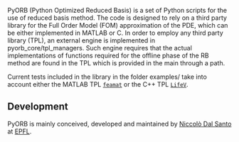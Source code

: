 PyORB (Python Optimized Reduced Basis) is a set of Python scripts for the use of reduced basis method. The code is designed to rely on a third party library for the Full Order Model (FOM) approximation of the PDE, which can be either implemented in MATLAB or C. In order to employ any third party library (TPL), an external engine is implemented in pyorb_core/tpl_managers. Such engine requires that the actual implementations of functions required for the offline phase of the RB method are found in the TPL which is provided in the main through a path.

Current tests included in the library in the folder examples/ take into account either the MATLAB TPL [`feamat`](https://github.com/lucapegolotti/feamat) or the C++ TPL [`LifeV`](https://www.lifev.org).

Development
-------

PyORB is mainly conceived, developed and maintained by [Niccolò Dal Santo](https://www.linkedin.com/in/niccolo-dal-santo/) at [EPFL](https://www.epfl.ch/).
